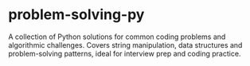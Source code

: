 # problem-solving-py
A collection of Python solutions for common coding problems and algorithmic challenges. Covers string manipulation, data structures  and problem-solving patterns, ideal for interview prep and coding practice.
